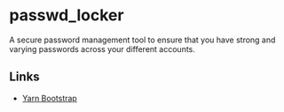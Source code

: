 # passwd_locker

A secure password management tool to ensure that you have strong and varying passwords across your different accounts.

## Links
- [Yarn Bootstrap](./docs/yarn_bootstrap.md)